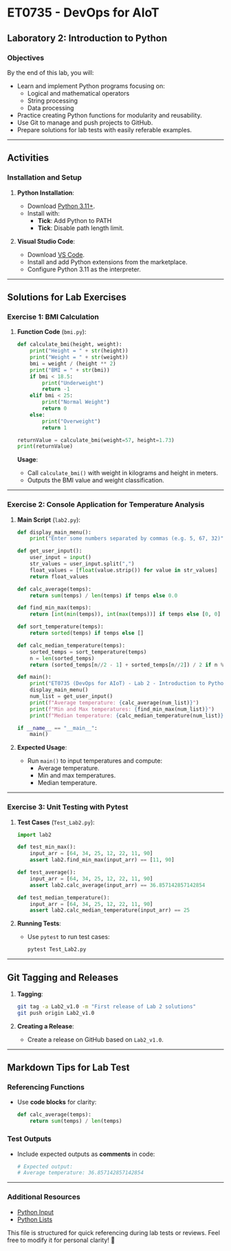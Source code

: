 # ET0735 - DevOps for AIoT

## Laboratory 2: Introduction to Python

### Objectives

By the end of this lab, you will:

- Learn and implement Python programs focusing on:
  - Logical and mathematical operators
  - String processing
  - Data processing
- Practice creating Python functions for modularity and reusability.
- Use Git to manage and push projects to GitHub.
- Prepare solutions for lab tests with easily referable examples.

---

## Activities

### Installation and Setup
1. **Python Installation**:
   - Download [Python 3.11+](https://www.python.org/downloads/).
   - Install with:
     - **Tick**: Add Python to PATH
     - **Tick**: Disable path length limit.

2. **Visual Studio Code**:
   - Download [VS Code](https://code.visualstudio.com/).
   - Install and add Python extensions from the marketplace.
   - Configure Python 3.11 as the interpreter.

---

## Solutions for Lab Exercises

### Exercise 1: BMI Calculation
1. **Function Code** (`bmi.py`):
   ```python
   def calculate_bmi(height, weight):
       print("Height = " + str(height))
       print("Weight = " + str(weight))
       bmi = weight / (height ** 2)
       print("BMI = " + str(bmi))
       if bmi < 18.5:
           print("Underweight")
           return -1
       elif bmi < 25:
           print("Normal Weight")
           return 0
       else:
           print("Overweight")
           return 1

   returnValue = calculate_bmi(weight=57, height=1.73)
   print(returnValue)
   ```

   **Usage**:
   - Call `calculate_bmi()` with weight in kilograms and height in meters.
   - Outputs the BMI value and weight classification.

---

### Exercise 2: Console Application for Temperature Analysis
1. **Main Script** (`lab2.py`):
   ```python
   def display_main_menu():
       print("Enter some numbers separated by commas (e.g. 5, 67, 32)")

   def get_user_input():
       user_input = input()
       str_values = user_input.split(",")
       float_values = [float(value.strip()) for value in str_values]
       return float_values

   def calc_average(temps):
       return sum(temps) / len(temps) if temps else 0.0

   def find_min_max(temps):
       return [int(min(temps)), int(max(temps))] if temps else [0, 0]

   def sort_temperature(temps):
       return sorted(temps) if temps else []

   def calc_median_temperature(temps):
       sorted_temps = sort_temperature(temps)
       n = len(sorted_temps)
       return (sorted_temps[n//2 - 1] + sorted_temps[n//2]) / 2 if n % 2 == 0 else sorted_temps[n//2]

   def main():
       print("ET0735 (DevOps for AIoT) - Lab 2 - Introduction to Python")
       display_main_menu()
       num_list = get_user_input()
       print(f"Average temperature: {calc_average(num_list)}")
       print(f"Min and Max temperatures: {find_min_max(num_list)}")
       print(f"Median temperature: {calc_median_temperature(num_list)}")

   if __name__ == "__main__":
       main()
   ```

2. **Expected Usage**:
   - Run `main()` to input temperatures and compute:
     - Average temperature.
     - Min and max temperatures.
     - Median temperature.

---

### Exercise 3: Unit Testing with Pytest
1. **Test Cases** (`Test_Lab2.py`):
   ```python
   import lab2

   def test_min_max():
       input_arr = [64, 34, 25, 12, 22, 11, 90]
       assert lab2.find_min_max(input_arr) == [11, 90]

   def test_average():
       input_arr = [64, 34, 25, 12, 22, 11, 90]
       assert lab2.calc_average(input_arr) == 36.857142857142854

   def test_median_temperature():
       input_arr = [64, 34, 25, 12, 22, 11, 90]
       assert lab2.calc_median_temperature(input_arr) == 25
   ```

2. **Running Tests**:
   - Use `pytest` to run test cases:
     ```bash
     pytest Test_Lab2.py
     ```

---

## Git Tagging and Releases

1. **Tagging**:
   ```bash
   git tag -a Lab2_v1.0 -m "First release of Lab 2 solutions"
   git push origin Lab2_v1.0
   ```

2. **Creating a Release**:
   - Create a release on GitHub based on `Lab2_v1.0`.

---

## Markdown Tips for Lab Test

### Referencing Functions
- Use **code blocks** for clarity:
  ```python
  def calc_average(temps):
      return sum(temps) / len(temps)
  ```

### Test Outputs
- Include expected outputs as **comments** in code:
  ```python
  # Expected output:
  # Average temperature: 36.857142857142854
  ```

---

### Additional Resources
- [Python Input](https://www.w3schools.com/python/ref_func_input.asp)
- [Python Lists](https://www.w3schools.com/python/python_lists.asp)

This file is structured for quick referencing during lab tests or reviews. Feel free to modify it for personal clarity! 🎉